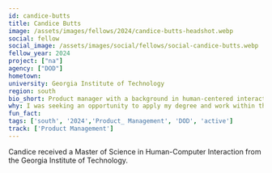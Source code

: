 ```yaml
---
id: candice-butts
title: Candice Butts
image: /assets/images/fellows/2024/candice-butts-headshot.webp
social: fellow
social_image: /assets/images/social/fellows/social-candice-butts.webp
fellow_year: 2024
project: ["na"]
agency: ["DOD"]
hometown:  
university: Georgia Institute of Technology
region: south
bio_short: Product manager with a background in human-centered interaction
why: I was seeking an opportunity to apply my degree and work within the federal government
fun_fact: 
tags: ['south', '2024','Product_ Management', 'DOD', 'active']
track: ['Product Management']
---
```


Candice received a Master of Science in Human-Computer Interaction from the Georgia Institute of Technology.
